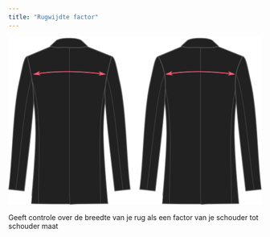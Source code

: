 ```yaml
---
title: "Rugwijdte factor"
---
```


![Rugwijdte factor](acrossbackfactor.svg)

Geeft controle over de breedte van je rug als een factor van je schouder tot schouder maat




